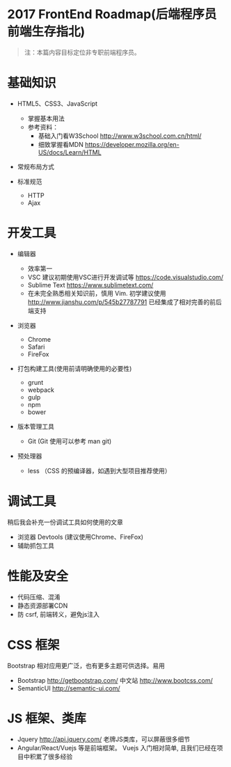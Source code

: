 # 2017 FrontEnd Roadmap(后端程序员前端生存指北)

> 注：本篇内容目标定位非专职前端程序员。


# 基础知识

* HTML5、CSS3、JavaScript 

    * 掌握基本用法
    * 参考资料：
        - 基础入门看W3School http://www.w3school.com.cn/html/
        - 细致掌握看MDN https://developer.mozilla.org/en-US/docs/Learn/HTML

* 常规布局方式
* 标准规范

    - HTTP
    - Ajax


# 开发工具

* 编辑器

    - 效率第一
    - VSC 建议初期使用VSC进行开发调试等 https://code.visualstudio.com/
    - Sublime Text https://www.sublimetext.com/
    - 在未完全熟悉相关知识前，慎用 Vim. 初学建议使用 http://www.jianshu.com/p/545b27787791 已经集成了相对完善的前后端支持

* 浏览器

    - Chrome
    - Safari
    - FireFox

* 打包构建工具(使用前请明确使用的必要性)

    - grunt
    - webpack
    - gulp
    - npm
    - bower

* 版本管理工具

    - Git (Git 使用可以参考 man git)

* 预处理器

    - less （CSS 的预编译器，如遇到大型项目推荐使用）

# 调试工具

稍后我会补充一份调试工具如何使用的文章

* 浏览器 Devtools (建议使用Chrome、FireFox)
* 辅助抓包工具

# 性能及安全

* 代码压缩、混淆
* 静态资源部署CDN
* 防 csrf, 前端转义，避免js注入

# CSS 框架

Bootstrap 相对应用更广泛，也有更多主题可供选择。易用

* Bootstrap http://getbootstrap.com/  中文站 http://www.bootcss.com/
* SemanticUI http://semantic-ui.com/

# JS 框架、类库

* Jquery http://api.jquery.com/ 老牌JS类库，可以屏蔽很多细节
* Angular/React/Vuejs 等是前端框架。 Vuejs 入门相对简单, 且我们已经在项目中积累了很多经验
